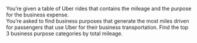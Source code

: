 You’re given a table of Uber rides that contains the mileage and the purpose for the business expense.  
You’re asked to find business purposes that generate the most miles driven for passengers that use Uber for their business transportation. 
Find the top 3 business purpose categories by total mileage.
